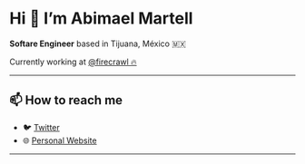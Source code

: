 # Hi 👋 I’m Abimael Martell

**Softare Engineer** based in Tijuana, México 🇲🇽  

Currently working at [@firecrawl 🔥](https://github.com/firecrawl)

---

## 📫 How to reach me

- 🐦 [Twitter](https://twitter.com/abimaelmartell)
- 🌐 [Personal Website](https://abimael.me)

---
